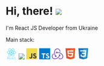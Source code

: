 # Hi, there! <img src='https://camo.githubusercontent.com/e8e7b06ecf583bc040eb60e44eb5b8e0ecc5421320a92929ce21522dbc34c891/68747470733a2f2f6d656469612e67697068792e636f6d2f6d656469612f6876524a434c467a6361737252346961377a2f67697068792e676966' width='40'> 

I'm React JS Developer from Ukraine

Main stack:
<div dir="auto">
  <img src='https://github.com/devicons/devicon/blob/master/icons/react/react-original-wordmark.svg' width='30'>
  <img src='https://vvcestudio.com.br/static/assetsv5/img/codigo/logonextjs.jpg' width='60'>
  <img src='https://github.com/devicons/devicon/blob/master/icons/javascript/javascript-original.svg' width='30'>
  <img src='https://github.com/devicons/devicon/blob/master/icons/typescript/typescript-original.svg' width='30'>
  <img src='https://github.com/devicons/devicon/blob/master/icons/redux/redux-original.svg' width='30'>
  <img src='https://github.com/devicons/devicon/blob/master/icons/html5/html5-original.svg' width='30'>
  <img src='https://github.com/devicons/devicon/blob/master/icons/css3/css3-original.svg' width='30'>
</div>
